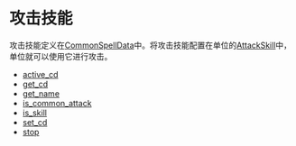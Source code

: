 # 攻击技能
攻击技能定义在[CommonSpellData]中。将攻击技能配置在单位的[AttackSkill]中，单位就可以使用它进行攻击。

* [active_cd](/ac/API/attack/active_cd)
* [get_cd](/ac/API/attack/get_cd)
* [get_name](/ac/API/attack/get_name)
* [is_common_attack](/ac/API/attack/is_common_attack)
* [is_skill](/ac/API/attack/is_skill)
* [set_cd](/ac/API/attack/set_cd)
* [stop](/ac/API/attack/stop)

[CommonSpellData]: 404
[AttackSkill]: 404
